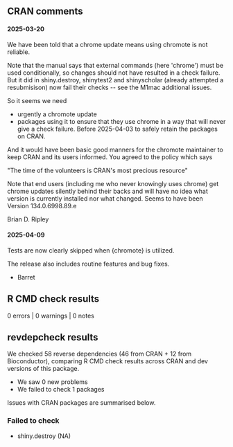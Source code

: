 ## CRAN comments

#### 2025-03-20

We have been told that a chrome update means using chromote is not reliable.

Note that the manual says that external commands (here 'chrome') must be
used conditionally, so changes should not have resulted in a check
failure.  But it did in shiny.destroy, shinytest2 and shinyscholar
(already attempted a resubmisison) now fail their checks -- see the
M1mac additional issues.

So it seems we need

- urgently a chromote update
- packages using it to ensure that they use chrome in a way that will
never give a check failure.  Before 2025-04-03 to safely retain the
packages on CRAN.

And it would have been basic good manners for the chromote maintainer to
keep CRAN and its users informed.  You agreed to the policy which says

"The time of the volunteers is CRAN's most precious resource"

Note that end users (including me who never knowingly uses chrome) get
chrome updates silently behind their backs and will have no idea what
version is currently installed nor what changed.  Seems to have been
Version 134.0.6998.89.e

Brian D. Ripley

#### 2025-04-09

Tests are now clearly skipped when {chromote} is utilized.

The release also includes routine features and bug fixes.

- Barret


## R CMD check results

0 errors | 0 warnings | 0 notes

## revdepcheck results

We checked 58 reverse dependencies (46 from CRAN + 12 from Bioconductor), comparing R CMD check results across CRAN and dev versions of this package.

 * We saw 0 new problems
 * We failed to check 1 packages

Issues with CRAN packages are summarised below.

### Failed to check

* shiny.destroy (NA)
